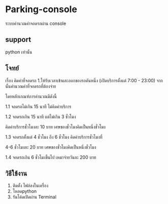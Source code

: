 # Parking-console
ระบบคำนวณค่าจอดรถผ่าน console 

## support
python เท่านั้น

## โจทย์
เรื่อง คิดค่าที่จอดรถ
1.ให้รับเวลาเข้าและออกของรถคันหนึ่ง (เปิดบริการตั้งแต่ 7:00 - 23:00) จากนั้นคำนวณค่าที่จอดรถที่ต้องจ่าย 

โดยหลักเกณฑ์การคำนวณมีดังนี้

1.1 จอดรถไม่เกิน 15 นาที ไม่คิดค่าบริการ 

1.2 จอดรถเกิน 15 นาที แต่ไม่เกิน 3 ชั่วโมง 

คิดค่าบริการชั่วโมงละ 10 บาท เศษของชั่วโมงคิดเป็นหนึ่งชั่วโมง

1.3 จอดรถตั้งแต่ 4 ชั่วโมง ถึง 6 ชั่วโมง คิดค่าบริการชั่วโมงที่ 

4-6 ชั่วโมงละ 20 บาท เศษของชั่วโมงคิดเป็นหนึ่งชั่วโมง 

1.4 จอดรถเกิน 6 ชั่วโมงขึ้นไป เหมาจ่ายวันละ 200 บาท

## วิธีใช้งาน
1. ติดตั้ง ไฟล์ลงในเครื่อง
2. โหลดpython 
3. รันโค้ดเปิดผ่าน Terminal